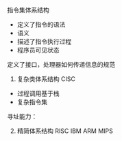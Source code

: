 指令集体系结构
* 定义了指令的语法
* 语义
* 描述了指令执行过程
* 程序员可见状态

定义了接口，处理器如何传递信息的规范


1. 复杂类体系结构 CISC

* 过程调用基于栈
* 复杂指令集

寻址能力：


2. 精简体系结构 RISC 
IBM ARM MIPS 

